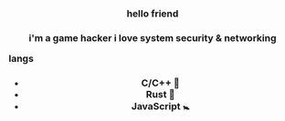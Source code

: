 <h3 align="center">hello friend<h3>
<p align="center">
  i'm a game hacker
  i love system security & networking
</p
<h3 align="center">langs<h3>
<ul align="center">
  <li>C/C++ 💪</li>
  <li>Rust 🖤</li>
  <li>JavaScript 🚼</li>
</ul> 
